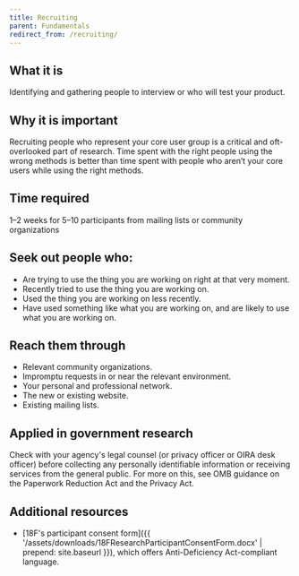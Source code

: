 ```yaml
---
title: Recruiting
parent: Fundamentals
redirect_from: /recruiting/
---
```


## What it is

Identifying and gathering people to interview or who will test your product.

## Why it is important

Recruiting people who represent your core user group is a critical and oft-overlooked part of research. Time spent with the right people using the wrong methods is better than time spent with people who aren’t your core users while using the right methods.

## Time required

1–2 weeks for 5–10 participants from mailing lists or community organizations

## Seek out people who:

- Are trying to use the thing you are working on right at that very moment.
- Recently tried to use the thing you are working on.
- Used the thing you are working on less recently.
- Have used something like what you are working on, and are likely to use what you are working on.

## Reach them through

- Relevant community organizations.
- Impromptu requests in or near the relevant environment.
- Your personal and professional network.
- The new or existing website.
- Existing mailing lists.

## Applied in government research

Check with your agency's legal counsel (or privacy officer or OIRA desk officer) before collecting any personally identifiable information or receiving services from the general public. For more on this, see OMB guidance on the Paperwork Reduction Act and the Privacy Act.

## Additional resources

- [18F's participant consent form]({{ '/assets/downloads/18FResearchParticipantConsentForm.docx' | prepend: site.baseurl }}), which offers Anti-Deficiency Act-compliant language.

